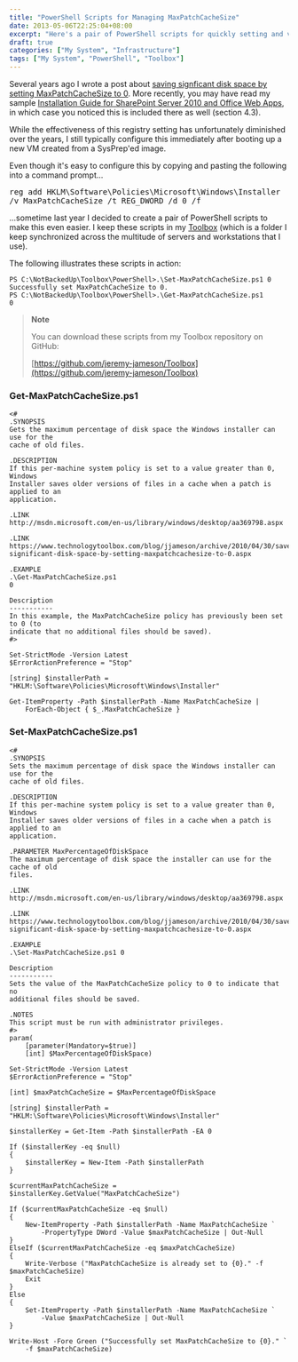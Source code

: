 ```yaml
---
title: "PowerShell Scripts for Managing MaxPatchCacheSize"
date: 2013-05-06T22:25:04+08:00
excerpt: "Here's a pair of PowerShell scripts for quickly setting and verifying the MaxPatchCacheSize registry setting."
draft: true
categories: ["My System", "Infrastructure"]
tags: ["My System", "PowerShell", "Toolbox"]
---
```


Several years ago I wrote a post about[saving signficant disk space by setting MaxPatchCacheSize to 0](/blog/jjameson/archive/2010/04/30/save-significant-disk-space-by-setting-maxpatchcachesize-to-0.aspx). More recently, you may have read my sample[Installation Guide for SharePoint Server 2010 and Office Web Apps](/blog/jjameson/archive/2013/04/30/installation-guide-for-sharepoint-server-2010-and-office-web-apps.aspx), in which case you noticed this is included there as well (section 4.3).

While the effectiveness of this registry setting has unfortunately diminished over the years, I still typically configure this immediately after booting up a new VM created from a SysPrep'ed image.

Even though it's easy to configure this by copying and pasting the following into a command prompt...

<kbd>reg add HKLM\Software\Policies\Microsoft\Windows\Installer /v MaxPatchCacheSize 	/t REG_DWORD /d 0 /f</kbd>

...sometime last year I decided to create a pair of PowerShell scripts to make this even easier. I keep these scripts in my[Toolbox](/blog/jjameson/archive/2007/03/22/backedup-and-notbackedup.aspx) (which is a folder I keep synchronized across the multitude of servers and workstations that I use).

The following illustrates these scripts in action:



    PS C:\NotBackedUp\Toolbox\PowerShell>.\Set-MaxPatchCacheSize.ps1 0
    Successfully set MaxPatchCacheSize to 0.
    PS C:\NotBackedUp\Toolbox\PowerShell>.\Get-MaxPatchCacheSize.ps1
    0




> **Note**
> 
> 
> You can download these scripts from my Toolbox repository on GitHub:
> 
> [https://github.com/jeremy-jameson/Toolbox](https://github.com/jeremy-jameson/Toolbox)


### Get-MaxPatchCacheSize.ps1



    <#
    .SYNOPSIS
    Gets the maximum percentage of disk space the Windows installer can use for the
    cache of old files.
    
    .DESCRIPTION
    If this per-machine system policy is set to a value greater than 0, Windows
    Installer saves older versions of files in a cache when a patch is applied to an
    application.
    
    .LINK
    http://msdn.microsoft.com/en-us/library/windows/desktop/aa369798.aspx
    
    .LINK
    https://www.technologytoolbox.com/blog/jjameson/archive/2010/04/30/save-significant-disk-space-by-setting-maxpatchcachesize-to-0.aspx
    
    .EXAMPLE
    .\Get-MaxPatchCacheSize.ps1
    0
    
    Description
    -----------
    In this example, the MaxPatchCacheSize policy has previously been set to 0 (to
    indicate that no additional files should be saved).
    #>
    
    Set-StrictMode -Version Latest
    $ErrorActionPreference = "Stop"
    
    [string] $installerPath = "HKLM:\Software\Policies\Microsoft\Windows\Installer"
    
    Get-ItemProperty -Path $installerPath -Name MaxPatchCacheSize |
        ForEach-Object { $_.MaxPatchCacheSize }



### Set-MaxPatchCacheSize.ps1



    <#
    .SYNOPSIS
    Sets the maximum percentage of disk space the Windows installer can use for the
    cache of old files.
    
    .DESCRIPTION
    If this per-machine system policy is set to a value greater than 0, Windows
    Installer saves older versions of files in a cache when a patch is applied to an
    application.
    
    .PARAMETER MaxPercentageOfDiskSpace
    The maximum percentage of disk space the installer can use for the cache of old
    files.
    
    .LINK
    http://msdn.microsoft.com/en-us/library/windows/desktop/aa369798.aspx
    
    .LINK
    https://www.technologytoolbox.com/blog/jjameson/archive/2010/04/30/save-significant-disk-space-by-setting-maxpatchcachesize-to-0.aspx
    
    .EXAMPLE
    .\Set-MaxPatchCacheSize.ps1 0
    
    Description
    -----------
    Sets the value of the MaxPatchCacheSize policy to 0 to indicate that no
    additional files should be saved.
    
    .NOTES
    This script must be run with administrator privileges.
    #>
    param(
        [parameter(Mandatory=$true)]
        [int] $MaxPercentageOfDiskSpace)
    
    Set-StrictMode -Version Latest
    $ErrorActionPreference = "Stop"
    
    [int] $maxPatchCacheSize = $MaxPercentageOfDiskSpace
    
    [string] $installerPath = "HKLM:\Software\Policies\Microsoft\Windows\Installer"
    
    $installerKey = Get-Item -Path $installerPath -EA 0
    
    If ($installerKey -eq $null)
    {
        $installerKey = New-Item -Path $installerPath
    }
    
    $currentMaxPatchCacheSize = $installerKey.GetValue("MaxPatchCacheSize")
    
    If ($currentMaxPatchCacheSize -eq $null)
    {
        New-ItemProperty -Path $installerPath -Name MaxPatchCacheSize `
            -PropertyType DWord -Value $maxPatchCacheSize | Out-Null
    }
    ElseIf ($currentMaxPatchCacheSize -eq $maxPatchCacheSize)
    {
        Write-Verbose ("MaxPatchCacheSize is already set to {0}." -f $maxPatchCacheSize)
        Exit
    }
    Else
    {
        Set-ItemProperty -Path $installerPath -Name MaxPatchCacheSize `
            -Value $maxPatchCacheSize | Out-Null
    }
    
    Write-Host -Fore Green ("Successfully set MaxPatchCacheSize to {0}." `
        -f $maxPatchCacheSize)

